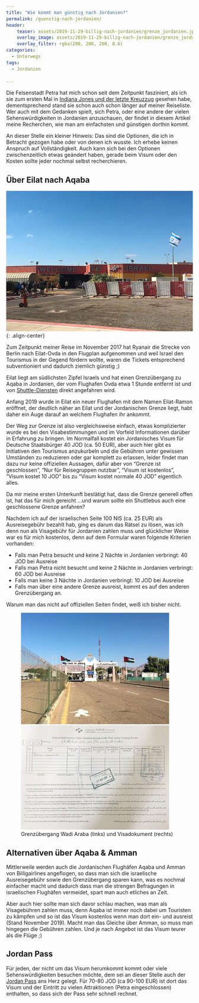```yaml
---
title: "Wie kommt man günstig nach Jordanien?"
permalink: /guenstig-nach-jordanien/
header:
    teaser: assets/2019-11-29-billig-nach-jordanien/grenze_jordanien.jpg
    overlay_image: assets/2019-11-29-billig-nach-jordanien/grenze_jordanien.jpg
    overlay_filter: rgba(200, 200, 200, 0.6)
categories:
  - Unterwegs
tags:
  - Jordanien

---
```


Die Felsenstadt Petra hat mich schon seit dem Zeitpunkt fasziniert, als ich sie zum ersten Mal in [Indiana Jones und der letzte Kreuzzug](https://www.imdb.com/title/tt0097576/) gesehen habe, 
dementsprechend stand sie schon auch schon länger auf meiner Reiseliste. 
Wer auch mit dem Gedanken spielt, sich Petra, oder eine andere der vielen Sehenswürdigkeiten in Jordanien anzuschauen, 
der findet in diesem Artikel meine Recherchen, wie man am einfachsten und günstigen dorthin kommt.

An dieser Stelle ein kleiner Hinweis: Das sind die Optionen, die ich in Betracht gezogen habe oder von denen ich wusste. 
Ich erhebe keinen Anspruch auf Vollständigkeit. Auch kann sich bei den Optionen zwischenzeitlich etwas geändert haben, 
gerade beim Visum oder den Kosten sollte jeder nochmal selbst recherchieren.

## Über Eilat nach Aqaba

![image-center](/assets/2019-11-29-billig-nach-jordanien/ovda_airport.jpg){: .align-center}

Zum Zeitpunkt meiner Reise im November 2017 hat Ryanair die Strecke von Berlin nach Eilat-Ovda in den Flugplan aufgenommen 
und weil Israel den Tourismus in der Gegend fördern wollte, waren die Tickets entsprechend subventioniert und dadurch ziemlich günstig ;)

Eilat liegt am südlichsten Zipfel Israels und hat einen Grenzübergang zu Aqaba in Jordanien, 
der vom Flughafen Ovda etwa 1 Stunde entfernt ist und von [Shuttle-Diensten](https://www.withflo.com/1310/Eilat) direkt angefahren wird.

<p class="notice--info">
Anfang 2019 wurde in Eilat ein neuer Flughafen mit dem Namen Eilat-Ramon eröffnet, 
der deutlich näher an Eilat und der Jordanischen Grenze liegt, habt daher ein Auge darauf an welchem Flughafen ihr ankommt.
</p>

Der Weg zur Grenze ist also vergleichsweise einfach, etwas komplizierter wurde es bei den Visabestimmungen und im Vorfeld Informationen darüber in Erfahrung zu bringen. 
Im Normalfall kostet ein Jordanisches Visum für Deutsche Staatsbürger 40 JOD (ca. 50 EUR), 
aber auch hier gibt es Initiativen den Tourismus anzukurbeln und die Gebühren unter gewissen Umständen zu reduzieren 
oder gar komplett zu erlassen, leider findet man dazu nur keine offiziellen Aussagen, dafür aber von “Grenze ist geschlossen”, 
“Nur für Reisegruppen nutzbar”, “Visum ist kostenlos”, “Visum kostet 10 JOD” bis zu “Visum kostet normale 40 JOD” eigentlich alles.

Da mir meine ersten Unterkunft bestätigt hat, dass die Grenze generell offen ist, hat das für mich gereicht ...und warum sollte ein Shuttlebus auch eine geschlossene Grenze anfahren?

Nachdem ich auf der israelischen Seite 100 NIS (ca. 25 EUR) als Ausreisegebühr bezahlt hab, ging es darum das Rätsel zu lösen, 
was ich denn nun als Visagebühr für Jordanien zahlen muss und glücklicher Weise war es für mich kostenlos, 
denn auf dem Formular waren folgende Kriterien vorhanden:

 - Falls man Petra besucht und keine 2 Nächte in Jordanien verbringt: 40 JOD bei Ausreise
 - Falls man Petra nicht besucht und keine 2 Nächte in Jordanien verbringt: 60 JOD bei Ausreise
 - Falls man keine 3 Nächte in Jordanien verbringt: 10 JOD bei Ausreise
 - Falls man über eine andere Grenze ausreist, kommt es auf den anderen Grenzübergang an. 

Warum man das nicht auf offiziellen Seiten findet, weiß ich bisher nicht.

<figure class="half">
    <a href="/assets/2019-11-29-billig-nach-jordanien/grenze_jordanien.jpg"><img src="/thumbnails/2019-11-29-billig-nach-jordanien/grenze_jordanien.jpg"></a>
    <a href="/assets/2019-11-29-billig-nach-jordanien/visa_jordan.jpg"><img src="/thumbnails/2019-11-29-billig-nach-jordanien/visa_jordan.jpg"></a>
    <figcaption>Grenzübergang Wadi Araba (links) und Visadokument (rechts)</figcaption>
</figure>


## Alternativen über Aqaba & Amman
Mittlerweile werden auch die Jordanischen Flughäfen Aqaba und Amman von Billigairlines angeflogen, 
so dass man sich die israelische Ausreisegebühr sowie den Grenzübergang sparen kann, 
was es nochmal einfacher macht und dadurch dass man die strengen Befragungen in israelischen Flughäfen vermeidet, 
spart man auch etliches an Zeit.

Aber auch hier sollte man sich davor schlau machen, was man als Visagebühren zahlen muss, 
denn Aqaba ist immer noch dabei um Touristen zu kämpfen und so ist das Visum kostenlos wenn man dort ein- und ausreist (Stand November 2019). 
Macht man das Gleiche über Amman, so muss man hingegen die Gebühren zahlen. Und je nach Angebot ist das Visum teurer als die Flüge ;)

## Jordan Pass
Für jeden, der nicht um das Visum herumkommt kommt oder viele Sehenswürdigkeiten besuchen möchte, 
dem sei an dieser Stelle auch der [Jordan Pass](https://jordanpass.jo/) ans Herz gelegt. Für 70-80 JOD (ca 90-100 EUR) ist 
dort das Visum und der Eintritt zu vielen Attraktionen (Petra eingeschlossen) enthalten, so dass sich der Pass sehr schnell rechnet.

